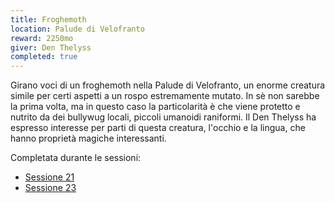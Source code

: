 ```yaml
---
title: Froghemoth
location: Palude di Velofranto  
reward: 2250mo
giver: Den Thelyss
completed: true
---
```

<div class="dialogue">
    <div class="icon kynthea"></div>
    <p>Girano voci di un froghemoth nella Palude di Velofranto, un enorme creatura simile per certi aspetti a un rospo estremamente mutato. In sè non sarebbe la prima volta, ma in questo caso la particolarità è che viene protetto e nutrito da dei bullywug locali, piccoli umanoidi raniformi. Il Den Thelyss ha espresso interesse per parti di questa creatura, l'occhio e la lingua, che hanno proprietà magiche interessanti.</p>
</div>

Completata durante le sessioni:
- [Sessione 21](/xho/sessioni#sessione-21-la-marcia-di-urzin)
- [Sessione 23](/xho/sessioni#sessione-23-anfibi-sgraditi)